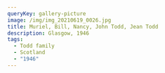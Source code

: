 ```yaml
---
queryKey: gallery-picture
image: /img/img_20210619_0026.jpg
title: Muriel, Bill, Nancy, John Todd, Jean Todd
description: Glasgow, 1946
tags:
  - Todd family
  - Scotland
  - "1946"
---
```

